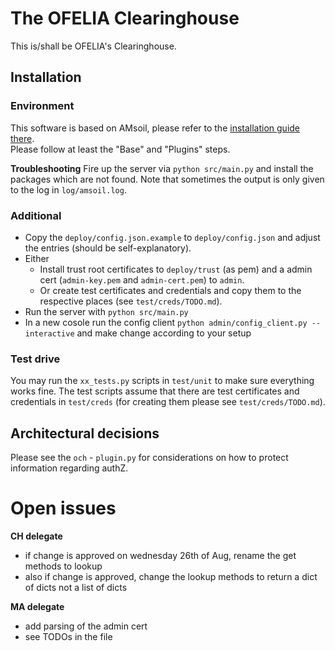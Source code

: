 # The OFELIA Clearinghouse

This is/shall be OFELIA's Clearinghouse.

## Installation

### Environment

This software is based on AMsoil, please refer to the [installation guide there](https://github.com/fp7-ofelia/amsoil/wiki/Installation).  
Please follow at least the "Base" and "Plugins" steps.

**Troubleshooting** Fire up the server via `python src/main.py` and install the packages which are not found.
Note that sometimes the output is only given to the log in `log/amsoil.log`.

### Additional

* Copy the `deploy/config.json.example` to `deploy/config.json` and adjust the entries (should be self-explanatory).
* Either
  * Install trust root certificates to `deploy/trust` (as pem) and a admin cert (`admin-key.pem` and `admin-cert.pem`) to `admin`.
  * Or create test certificates and credentials and copy them to the respective places (see `test/creds/TODO.md`).
* Run the server with `python src/main.py`
* In a new cosole run the config client `python admin/config_client.py --interactive` and make change according to your setup

### Test drive

You may run the `xx_tests.py` scripts in `test/unit` to make sure everything works fine.
The test scripts assume that there are test certificates and credentials in `test/creds` (for creating them please see `test/creds/TODO.md`).


## Architectural decisions

Please see the `och` - `plugin.py` for considerations on how to protect information regarding authZ.

# Open issues

**CH delegate**

* if change is approved on wednesday 26th of Aug, rename the get methods to lookup
* also if change is approved, change the lookup methods to return a dict of dicts not a list of dicts

**MA delegate**

* add parsing of the admin cert
* see TODOs in the file